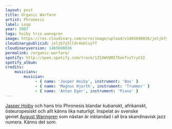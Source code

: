 ```yaml
---
layout: post
title: Organic Warfare
artist: Phronesis
label: Loop
year: 2007
tags: hoiby trio wanngren
image: https://res.cloudinary.com/urre/image/upload/v1465690036/jeljb7y5lldr4eblsyff.jpg
cloudinarypublicid: jeljb7y5lldr4eblsyff
cloudinaryversion: 1465690036
permalink: /organic-warfare/
spotify: http://open.spotify.com/track/1Z1XWVQMIfDonTvsTryCSI
spotify_album: 
credits:
    musicians:
        musician:
             - { name: 'Jasper Hoiby', instrument: 'Bas' }
             - { name: 'Magnus Hjorth', instrument: 'Trummor' }
             - { name: 'Anton Eger', instrument: 'Piano' }
---
```


<a href="http://www.jasperhoiby.com/html/about.php">Jasper Hoiby</a> och hans trio Phronesis blandar kubanskt, afrikanskt, östeuropesiskt och allt känns lika naturligt. Inspelat av svenske geniet <a href="www.wanngren.com">August Wanngren</a> som nästan är inblandad i all bra skandinavisk jazz numera. Känns det som.

&nbsp;